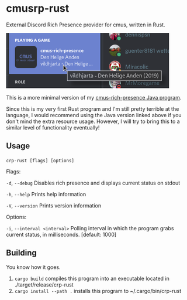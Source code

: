 # cmusrp-rust
External Discord Rich Presence provider for cmus, written in Rust.

![Preview image](preview.png)

This is a more minimal version of my [cmus-rich-presence Java program](https://github.com/MineClashTV/cmus-rich-presence).

Since this is my very first Rust program and I'm still pretty terrible at the language, I would recommend using the Java version linked above if you don't mind the extra resource usage.
However, I will try to bring this to a similar level of functionality eventually!

## Usage
```crp-rust [flags] [options]```

Flags:

```-d```, ```--debug```     Disables rich presence and displays current status on stdout

```-h```, ```--help```      Prints help information

```-V```, ```--version```   Prints version information


Options:

```-i```, ```--interval <interval>``` Polling interval in which the program grabs current status, in milliseconds.
                                      [default: 1000]

## Building
You know how it goes.

1. ```cargo build``` compiles this program into an executable located in ./target/release/crp-rust
2. ```cargo install --path .``` installs this program to ~/.cargo/bin/crp-rust
